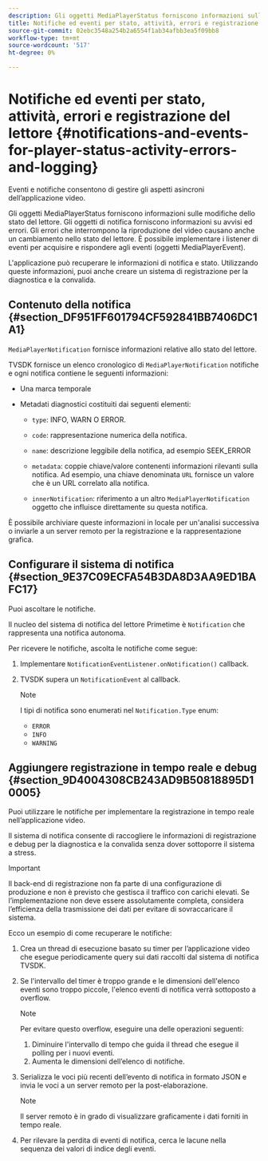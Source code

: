 ```yaml
---
description: Gli oggetti MediaPlayerStatus forniscono informazioni sulle modifiche dello stato del lettore. Gli oggetti di notifica forniscono informazioni su avvisi ed errori. Gli errori che interrompono la riproduzione del video causano anche un cambiamento nello stato del lettore. È possibile implementare i listener di eventi per acquisire e rispondere agli eventi (oggetti MediaPlayerEvent).
title: Notifiche ed eventi per stato, attività, errori e registrazione del lettore
source-git-commit: 02ebc3548a254b2a6554f1ab34afbb3ea5f09bb8
workflow-type: tm+mt
source-wordcount: '517'
ht-degree: 0%

---
```


# Notifiche ed eventi per stato, attività, errori e registrazione del lettore {#notifications-and-events-for-player-status-activity-errors-and-logging}

Eventi e notifiche consentono di gestire gli aspetti asincroni dell’applicazione video.

Gli oggetti MediaPlayerStatus forniscono informazioni sulle modifiche dello stato del lettore. Gli oggetti di notifica forniscono informazioni su avvisi ed errori. Gli errori che interrompono la riproduzione del video causano anche un cambiamento nello stato del lettore. È possibile implementare i listener di eventi per acquisire e rispondere agli eventi (oggetti MediaPlayerEvent).

L&#39;applicazione può recuperare le informazioni di notifica e stato. Utilizzando queste informazioni, puoi anche creare un sistema di registrazione per la diagnostica e la convalida.

## Contenuto della notifica {#section_DF951FF601794CF592841BB7406DC1A1}

`MediaPlayerNotification` fornisce informazioni relative allo stato del lettore.

TVSDK fornisce un elenco cronologico di `MediaPlayerNotification` notifiche e ogni notifica contiene le seguenti informazioni:

* Una marca temporale
* Metadati diagnostici costituiti dai seguenti elementi:

   * `type`: INFO, WARN O ERROR.
   * `code`: rappresentazione numerica della notifica.
   * `name`: descrizione leggibile della notifica, ad esempio SEEK_ERROR
   * `metadata`: coppie chiave/valore contenenti informazioni rilevanti sulla notifica. Ad esempio, una chiave denominata `URL` fornisce un valore che è un URL correlato alla notifica.

   * `innerNotification`: riferimento a un altro `MediaPlayerNotification` oggetto che influisce direttamente su questa notifica.

È possibile archiviare queste informazioni in locale per un&#39;analisi successiva o inviarle a un server remoto per la registrazione e la rappresentazione grafica.

## Configurare il sistema di notifica {#section_9E37C09ECFA54B3DA8D3AA9ED1BAFC17}

Puoi ascoltare le notifiche.

Il nucleo del sistema di notifica del lettore Primetime è `Notification` che rappresenta una notifica autonoma.

Per ricevere le notifiche, ascolta le notifiche come segue:

1. Implementare `NotificationEventListener.onNotification()` callback.
1. TVSDK supera un `NotificationEvent` al callback.

   >[!NOTE]
   >
   >I tipi di notifica sono enumerati nel `Notification.Type` enum:

   * `ERROR`
   * `INFO`
   * `WARNING`

## Aggiungere registrazione in tempo reale e debug {#section_9D4004308CB243AD9B50818895D10005}

Puoi utilizzare le notifiche per implementare la registrazione in tempo reale nell’applicazione video.

Il sistema di notifica consente di raccogliere le informazioni di registrazione e debug per la diagnostica e la convalida senza dover sottoporre il sistema a stress.

>[!IMPORTANT]
>
>Il back-end di registrazione non fa parte di una configurazione di produzione e non è previsto che gestisca il traffico con carichi elevati. Se l’implementazione non deve essere assolutamente completa, considera l’efficienza della trasmissione dei dati per evitare di sovraccaricare il sistema.

Ecco un esempio di come recuperare le notifiche:

1. Crea un thread di esecuzione basato su timer per l’applicazione video che esegue periodicamente query sui dati raccolti dal sistema di notifica TVSDK.
1. Se l&#39;intervallo del timer è troppo grande e le dimensioni dell&#39;elenco eventi sono troppo piccole, l&#39;elenco eventi di notifica verrà sottoposto a overflow.

   >[!NOTE]
   >
   >Per evitare questo overflow, eseguire una delle operazioni seguenti:
   >
   >1. Diminuire l&#39;intervallo di tempo che guida il thread che esegue il polling per i nuovi eventi.
   >1. Aumenta le dimensioni dell’elenco di notifiche.
   >

1. Serializza le voci più recenti dell’evento di notifica in formato JSON e invia le voci a un server remoto per la post-elaborazione.

   >[!NOTE]
   >
   >Il server remoto è in grado di visualizzare graficamente i dati forniti in tempo reale.

1. Per rilevare la perdita di eventi di notifica, cerca le lacune nella sequenza dei valori di indice degli eventi.
